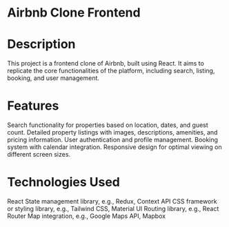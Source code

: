 # Airbnb Clone Frontend
# Description
This project is a frontend clone of Airbnb, built using React. It aims to replicate the core functionalities of the platform, including search, listing, booking, and user management.

# Features
Search functionality for properties based on location, dates, and guest count.
Detailed property listings with images, descriptions, amenities, and pricing information.
User authentication and profile management.
Booking system with calendar integration.
Responsive design for optimal viewing on different screen sizes.

# Technologies Used
React
State management library, e.g., Redux, Context API
CSS framework or styling library, e.g., Tailwind CSS, Material UI
Routing library, e.g., React Router
Map integration, e.g., Google Maps API, Mapbox
